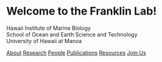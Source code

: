 <!DOCTYPE html>
<html lang="en">
<head>
    <meta charset="UTF-8">
    <meta name="viewport" content="width=device-width, initial-scale=1.0">
    
  <!-- Link to your CSS file -->
 <link rel="stylesheet" href="/css/homepage.css">
 <title>Franklin lab at HIMB</title>
</head>

<body>
    <div class="content">
        <h1>Welcome to the Franklin Lab!</h1>
        <p>
          Hawaii Institute of Marine Biology<br>
          School of Ocean and Earth Science and Technology<br>
          University of Hawaii at Manoa
        </p>
    </div>
<!-- Call to Action Buttons -->
    <div class="cta-section">
        <div class="cta-buttons">
            <a href="./about" class="cta-button">About</a>
            <a href="./research" class="cta-button">Research</a>
            <a href="./people" class="cta-button">People</a>
            <a href="./publications" class="cta-button">Publications</a>
            <a href="./resources" class="cta-button">Resources</a>
            <a href="./want-to-join-us" class="cta-button">Join Us</a>
        </div>
    </div>
</body>
</html>
